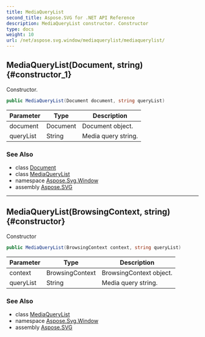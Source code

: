 ```yaml
---
title: MediaQueryList
second_title: Aspose.SVG for .NET API Reference
description: MediaQueryList constructor. Constructor
type: docs
weight: 10
url: /net/aspose.svg.window/mediaquerylist/mediaquerylist/
---
```

## MediaQueryList(Document, string) {#constructor_1}

Constructor.

```csharp
public MediaQueryList(Document document, string queryList)
```

| Parameter | Type | Description |
| --- | --- | --- |
| document | Document | Document object. |
| queryList | String | Media query string. |

### See Also

* class [Document](../../../aspose.svg.dom/document/)
* class [MediaQueryList](../)
* namespace [Aspose.Svg.Window](../../../aspose.svg.window/)
* assembly [Aspose.SVG](../../../)

---

## MediaQueryList(BrowsingContext, string) {#constructor}

Constructor

```csharp
public MediaQueryList(BrowsingContext context, string queryList)
```

| Parameter | Type | Description |
| --- | --- | --- |
| context | BrowsingContext | BrowsingContext object. |
| queryList | String | Media query string. |

### See Also

* class [MediaQueryList](../)
* namespace [Aspose.Svg.Window](../../../aspose.svg.window/)
* assembly [Aspose.SVG](../../../)
